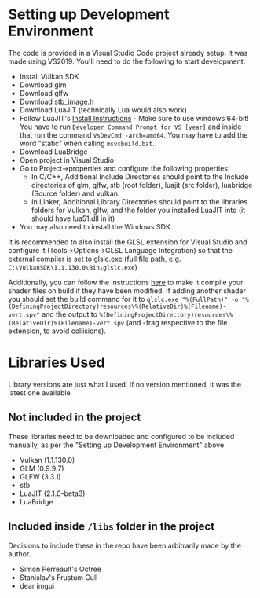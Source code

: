# Setting up Development Environment

The code is provided in a Visual Studio Code project already setup. It was made using VS2019. You'll need to do the following to start development:

- Install Vulkan SDK
- Download glm
- Download glfw
- Download stb_image.h
- Download LuaJIT (technically Lua would also work)
- Follow LuaJIT's [Install Instructions](https://luajit.org/install.html) - Make sure to use windows 64-bit! You have to run `Developer Command Prompt for VS [year]` and inside that run the command `VsDevCmd -arch=amd64`. You may have to add the word "static" when calling `msvcbuild.bat`.
- Download LuaBridge
- Open project in Visual Studio
- Go to Project->properties and configure the following properties:
	- In C/C++, Additional Include Directories should point to the Include directories of glm, glfw, stb (root folder), luajit (src folder), luabridge (Source folder) and vulkan
	- In Linker, Additional Library Directories should point to the libraries folders for Vulkan, glfw, and the folder you installed LuaJIT into (it should have lua51.dll in it)
- You may also need to install the Windows SDK

It is recommended to also install the GLSL extension for Visual Studio and configure it (Tools->Options->GLSL Language Integration) so that the external compiler is set to glslc.exe (full file path, e.g. `C:\VulkanSDK\1.1.130.0\Bin\glslc.exe`)

Additionally, you can follow the instructions [here](https://stackoverflow.com/questions/57538385/running-spir-v-compiler-as-pre-build-event-in-vs2017-if-only-the-shader-code-was/57540462#57540462) to make it compile your shader files on build if they have been modified. If adding another shader you should set the build command for it to `glslc.exe "%(FullPath)" -o "%(DefiningProjectDirectory)resources\%(RelativeDir)%(Filename)-vert.spv"` and the output to `%(DefiningProjectDirectory)resources\%(RelativeDir)%(Filename)-vert.spv` (and -frag respective to the file extension, to avoid collisions).

# Libraries Used

Library versions are just what I used. If no version mentioned, it was the latest one available

## Not included in the project

These libraries need to be downloaded and configured to be included manually, as per the "Setting up Development Environment" above

- Vulkan (1.1.130.0)
- GLM (0.9.9.7)
- GLFW (3.3.1)
- stb
- LuaJIT (2.1.0-beta3)
- LuaBridge

## Included inside `/libs` folder in the project

Decisions to include these in the repo have been arbitrarily made by the author.

- Simon Perreault's Octree
- Stanislav's Frustum Cull
- dear imgui
